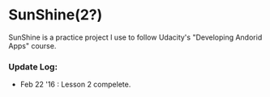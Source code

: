 # SunShine(2?)

SunShine is a practice project I use to follow Udacity's "Developing Andorid Apps" course.


### Update Log:

 * Feb 22 '16 : Lesson 2 compelete.
